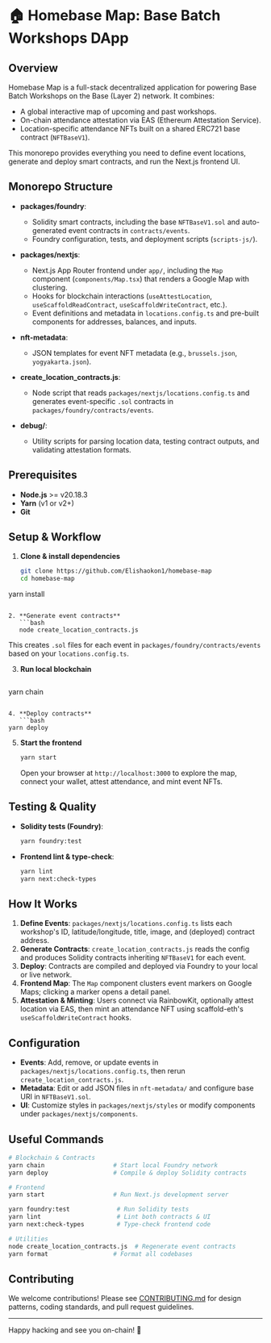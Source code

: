 # 🏠 Homebase Map: Base Batch Workshops DApp

## Overview
Homebase Map is a full-stack decentralized application for powering Base Batch Workshops on the Base (Layer 2) network. It combines:

- A global interactive map of upcoming and past workshops.
- On-chain attendance attestation via EAS (Ethereum Attestation Service).
- Location-specific attendance NFTs built on a shared ERC721 base contract (`NFTBaseV1`).

This monorepo provides everything you need to define event locations, generate and deploy smart contracts, and run the Next.js frontend UI.

## Monorepo Structure

- **packages/foundry**:  
  - Solidity smart contracts, including the base `NFTBaseV1.sol` and auto-generated event contracts in `contracts/events`.  
  - Foundry configuration, tests, and deployment scripts (`scripts-js/`).

- **packages/nextjs**:  
  - Next.js App Router frontend under `app/`, including the `Map` component (`components/Map.tsx`) that renders a Google Map with clustering.  
  - Hooks for blockchain interactions (`useAttestLocation`, `useScaffoldReadContract`, `useScaffoldWriteContract`, etc.).  
  - Event definitions and metadata in `locations.config.ts` and pre-built components for addresses, balances, and inputs.

- **nft-metadata**:  
  - JSON templates for event NFT metadata (e.g., `brussels.json`, `yogyakarta.json`).  

- **create_location_contracts.js**:  
  - Node script that reads `packages/nextjs/locations.config.ts` and generates event-specific `.sol` contracts in `packages/foundry/contracts/events`.

- **debug/**:  
  - Utility scripts for parsing location data, testing contract outputs, and validating attestation formats.

## Prerequisites

- **Node.js** >= v20.18.3  
- **Yarn** (v1 or v2+)  
- **Git**

## Setup & Workflow

1. **Clone & install dependencies**
   ```bash
   git clone https://github.com/Elishaokon1/homebase-map
   cd homebase-map
yarn install
```

2. **Generate event contracts**
   ```bash
   node create_location_contracts.js
```
   This creates `.sol` files for each event in `packages/foundry/contracts/events` based on your `locations.config.ts`.

3. **Run local blockchain**
   ```bash
yarn chain
```

4. **Deploy contracts**
   ```bash
yarn deploy
```

5. **Start the frontend**
   ```bash
   yarn start
   ```
   Open your browser at `http://localhost:3000` to explore the map, connect your wallet, attest attendance, and mint event NFTs.

## Testing & Quality

- **Solidity tests (Foundry)**:
  ```bash
  yarn foundry:test
  ```

- **Frontend lint & type-check**:
  ```bash
  yarn lint
  yarn next:check-types
  ```

## How It Works

1. **Define Events**: `packages/nextjs/locations.config.ts` lists each workshop's ID, latitude/longitude, title, image, and (deployed) contract address.
2. **Generate Contracts**: `create_location_contracts.js` reads the config and produces Solidity contracts inheriting `NFTBaseV1` for each event.
3. **Deploy**: Contracts are compiled and deployed via Foundry to your local or live network.
4. **Frontend Map**: The `Map` component clusters event markers on Google Maps; clicking a marker opens a detail panel.
5. **Attestation & Minting**: Users connect via RainbowKit, optionally attest location via EAS, then mint an attendance NFT using scaffold-eth's `useScaffoldWriteContract` hooks.

## Configuration

- **Events**: Add, remove, or update events in `packages/nextjs/locations.config.ts`, then rerun `create_location_contracts.js`.
- **Metadata**: Edit or add JSON files in `nft-metadata/` and configure base URI in `NFTBaseV1.sol`.
- **UI**: Customize styles in `packages/nextjs/styles` or modify components under `packages/nextjs/components`.

## Useful Commands

```bash
# Blockchain & Contracts
yarn chain                   # Start local Foundry network
yarn deploy                  # Compile & deploy Solidity contracts

# Frontend
yarn start                   # Run Next.js development server

yarn foundry:test             # Run Solidity tests
yarn lint                     # Lint both contracts & UI
yarn next:check-types         # Type-check frontend code

# Utilities
node create_location_contracts.js  # Regenerate event contracts
yarn format                  # Format all codebases
```

## Contributing

We welcome contributions! Please see [CONTRIBUTING.md](CONTRIBUTING.md) for design patterns, coding standards, and pull request guidelines.

---

Happy hacking and see you on-chain! 🚀